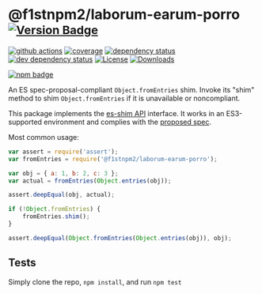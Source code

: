 # @f1stnpm2/laborum-earum-porro <sup>[![Version Badge][npm-version-svg]][package-url]</sup>

[![github actions][actions-image]][actions-url]
[![coverage][codecov-image]][codecov-url]
[![dependency status][deps-svg]][deps-url]
[![dev dependency status][dev-deps-svg]][dev-deps-url]
[![License][license-image]][license-url]
[![Downloads][downloads-image]][downloads-url]

[![npm badge][npm-badge-png]][package-url]

An ES spec-proposal-compliant `Object.fromEntries` shim. Invoke its "shim" method to shim `Object.fromEntries` if it is unavailable or noncompliant.

This package implements the [es-shim API](https://github.com/es-shims/api) interface. It works in an ES3-supported environment and complies with the [proposed spec](https://tc39.github.io/proposal-object-from-entries/).

Most common usage:
```js
var assert = require('assert');
var fromEntries = require('@f1stnpm2/laborum-earum-porro');

var obj = { a: 1, b: 2, c: 3 };
var actual = fromEntries(Object.entries(obj));

assert.deepEqual(obj, actual);

if (!Object.fromEntries) {
	fromEntries.shim();
}

assert.deepEqual(Object.fromEntries(Object.entries(obj)), obj);
```

## Tests
Simply clone the repo, `npm install`, and run `npm test`

[package-url]: https://npmjs.com/package/@f1stnpm2/laborum-earum-porro
[npm-version-svg]: https://versionbadg.es/f1stnpm2/laborum-earum-porro.svg
[deps-svg]: https://david-dm.org/f1stnpm2/laborum-earum-porro.svg
[deps-url]: https://david-dm.org/f1stnpm2/laborum-earum-porro
[dev-deps-svg]: https://david-dm.org/f1stnpm2/laborum-earum-porro/dev-status.svg
[dev-deps-url]: https://david-dm.org/f1stnpm2/laborum-earum-porro#info=devDependencies
[npm-badge-png]: https://nodei.co/npm/@f1stnpm2/laborum-earum-porro.png?downloads=true&stars=true
[license-image]: https://img.shields.io/npm/l/@f1stnpm2/laborum-earum-porro.svg
[license-url]: LICENSE
[downloads-image]: https://img.shields.io/npm/dm/@f1stnpm2/laborum-earum-porro.svg
[downloads-url]: https://npm-stat.com/charts.html?package=@f1stnpm2/laborum-earum-porro
[codecov-image]: https://codecov.io/gh/f1stnpm2/laborum-earum-porro/branch/main/graphs/badge.svg
[codecov-url]: https://app.codecov.io/gh/f1stnpm2/laborum-earum-porro/
[actions-image]: https://img.shields.io/endpoint?url=https://github-actions-badge-u3jn4tfpocch.runkit.sh/f1stnpm2/laborum-earum-porro
[actions-url]: https://github.com/f1stnpm2/laborum-earum-porro/actions
